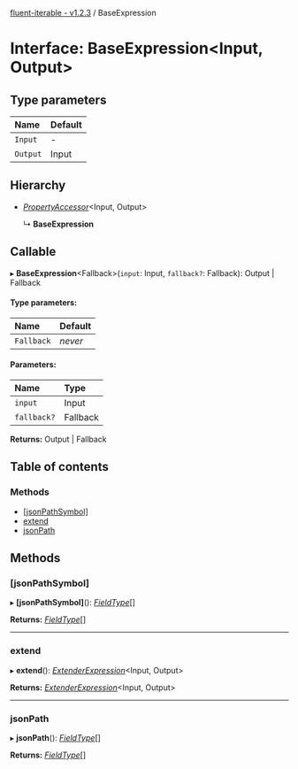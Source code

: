 [fluent-iterable - v1.2.3](../README.md) / BaseExpression

# Interface: BaseExpression<Input, Output\>

## Type parameters

| Name | Default |
| :------ | :------ |
| `Input` | - |
| `Output` | Input |

## Hierarchy

* [*PropertyAccessor*](propertyaccessor.md)<Input, Output\>

  ↳ **BaseExpression**

## Callable

▸ **BaseExpression**<Fallback\>(`input`: Input, `fallback?`: Fallback): Output \| Fallback

#### Type parameters:

| Name | Default |
| :------ | :------ |
| `Fallback` | *never* |

#### Parameters:

| Name | Type |
| :------ | :------ |
| `input` | Input |
| `fallback?` | Fallback |

**Returns:** Output \| Fallback

## Table of contents

### Methods

- [[jsonPathSymbol]](baseexpression.md#[jsonpathsymbol])
- [extend](baseexpression.md#extend)
- [jsonPath](baseexpression.md#jsonpath)

## Methods

### [jsonPathSymbol]

▸ **[jsonPathSymbol]**(): [*FieldType*](../README.md#fieldtype)[]

**Returns:** [*FieldType*](../README.md#fieldtype)[]

___

### extend

▸ **extend**(): [*ExtenderExpression*](../README.md#extenderexpression)<Input, Output\>

**Returns:** [*ExtenderExpression*](../README.md#extenderexpression)<Input, Output\>

___

### jsonPath

▸ **jsonPath**(): [*FieldType*](../README.md#fieldtype)[]

**Returns:** [*FieldType*](../README.md#fieldtype)[]
